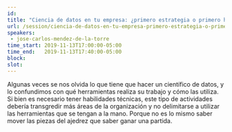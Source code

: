 ```yaml
---
id: 
title: "Ciencia de datos en tu empresa: ¿primero estrategia o primero herramienta?"
url: /session/ciencia-de-datos-en-tu-empresa-primero-estrategia-o-primero-herramienta/
speakers:
 - jose-carlos-mendez-de-la-torre
time_start: 2019-11-13T17:00:00-05:00
time_end:   2019-11-13T17:40:00-05:00
block: 
slot: 
---
```


Algunas veces se nos olvida lo que tiene que hacer un científico de datos, y lo confundimos con qué herramientas realiza su trabajo y cómo las utiliza. Si bien es necesario tener habilidades técnicas, este tipo de actividades debería transgredir más áreas de la organización y no delimitarse a utilizar las herramientas que se tengan a la mano. Porque no es lo mismo saber mover las piezas del ajedrez que saber ganar una partida.